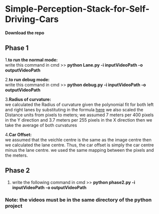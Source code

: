 # Simple-Perception-Stack-for-Self-Driving-Cars

**Download the repo**

## Phase 1
1.**to run the normal mode:**<br>
 write this command in cmd  >>
    **python Lane.py -i inputVideoPath -o outputVideoPath**

2.**to run debug mode:**<br>
 write this command in cmd  >>
    **python debug.py -i inputVideoPath -o outputVideoPath**
    
3.**Radius of curvature:**<br>
we calculated the Radius of curvature given the polynomial fit for both left and right lanes by substituting in the formula 
<a href="https://www.intmath.com/applications-differentiation/8-radius-curvature.php">here</a>
we also scaled the Distance units from pixels to meters; we assumed 7 meters per 400 pixels in the Y direction and 3.7 meters per 255 pixels in the X direction
then we take the average of both curvatures

4.**Car Offset:**<br>
we assumed that the veichle centre is the same as the image centre then we calculated the lane centre. Thus, the car offset is simply the car centre minus the lane centre.
we used the same mapping between the pixels and the meters.
    
 ## Phase 2
 1.  write the following command in cmd >>
    **python phase2.py -i inputVideoPath -o outputVideoPath**
    
   ### **Note:** the videos must be in the same directory of the python project
   
